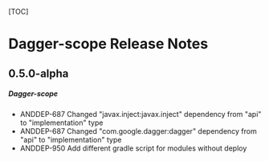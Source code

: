 [TOC]
# Dagger-scope Release Notes
## 0.5.0-alpha
##### Dagger-scope
* ANDDEP-687 Changed "javax.inject:javax.inject" dependency from "api" to "implementation" type
* ANDDEP-687 Changed "com.google.dagger:dagger" dependency from "api" to "implementation" type
* ANDDEP-950 Add different gradle script for modules without deploy